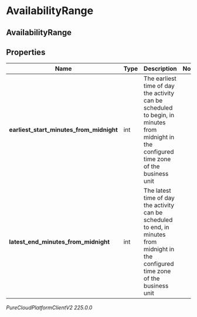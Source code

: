 # AvailabilityRange

## AvailabilityRange

## Properties

|Name | Type | Description | Notes|
|------------ | ------------- | ------------- | -------------|
| **earliest_start_minutes_from_midnight** | int | The earliest time of day the activity can be scheduled to begin, in minutes from midnight in the configured time zone of the business unit | |
| **latest_end_minutes_from_midnight** | int | The latest time of day the activity can be scheduled to end, in minutes from midnight in the configured time zone of the business unit | |



_PureCloudPlatformClientV2 225.0.0_
